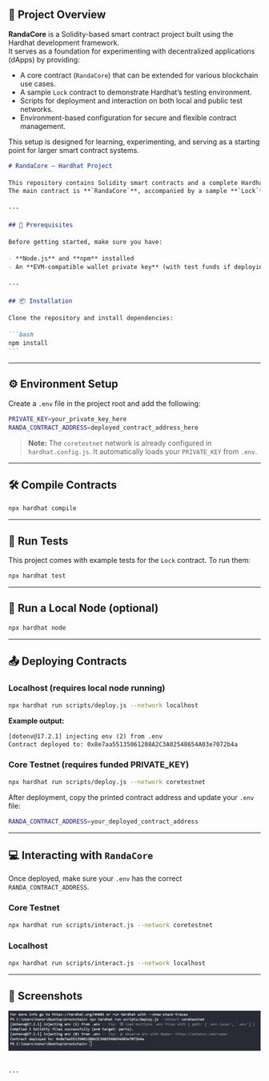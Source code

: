 ## 📖 Project Overview

**RandaCore** is a Solidity-based smart contract project built using the Hardhat development framework.  
It serves as a foundation for experimenting with decentralized applications (dApps) by providing:

- A core contract (`RandaCore`) that can be extended for various blockchain use cases.
- A sample `Lock` contract to demonstrate Hardhat’s testing environment.
- Scripts for deployment and interaction on both local and public test networks.
- Environment-based configuration for secure and flexible contract management.

This setup is designed for learning, experimenting, and serving as a starting point for larger smart contract systems.

````markdown
# RandaCore – Hardhat Project

This repository contains Solidity smart contracts and a complete Hardhat setup for compiling, testing, deploying, and interacting with them.  
The main contract is **`RandaCore`**, accompanied by a sample **`Lock`** contract and an Ignition deployment module.

---

## 🚀 Prerequisites

Before getting started, make sure you have:

- **Node.js** and **npm** installed
- An **EVM-compatible wallet private key** (with test funds if deploying to a public testnet)

---

## 📦 Installation

Clone the repository and install dependencies:

```bash
npm install
```
````

---

## ⚙️ Environment Setup

Create a `.env` file in the project root and add the following:

```bash
PRIVATE_KEY=your_private_key_here
RANDA_CONTRACT_ADDRESS=deployed_contract_address_here
```

> **Note:** The `coretestnet` network is already configured in `hardhat.config.js`. It automatically loads your `PRIVATE_KEY` from `.env`.

---

## 🛠️ Compile Contracts

```bash
npx hardhat compile
```

---

## 🧪 Run Tests

This project comes with example tests for the `Lock` contract. To run them:

```bash
npx hardhat test
```

---

## 🔗 Run a Local Node (optional)

```bash
npx hardhat node
```

---

## 📤 Deploying Contracts

### Localhost (requires local node running)

```bash
npx hardhat run scripts/deploy.js --network localhost
```

**Example output:**

```text
[dotenv@17.2.1] injecting env (2) from .env
Contract deployed to: 0x8e7aa55135061208A2C3A02548654A03e7072b4a
```

### Core Testnet (requires funded PRIVATE_KEY)

```bash
npx hardhat run scripts/deploy.js --network coretestnet
```

After deployment, copy the printed contract address and update your `.env` file:

```bash
RANDA_CONTRACT_ADDRESS=your_deployed_contract_address
```

---

## 💻 Interacting with `RandaCore`

Once deployed, make sure your `.env` has the correct `RANDA_CONTRACT_ADDRESS`.

### Core Testnet

```bash
npx hardhat run scripts/interact.js --network coretestnet
```

### Localhost

```bash
npx hardhat run scripts/interact.js --network localhost
```

---

## 📸 Screenshots

![RandaCore Screenshot](./screenshot.png)

```

---


```
